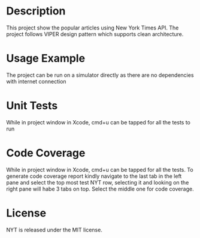 
# Description

This project show the popular articles using New York Times API.
The project follows VIPER design pattern which supports clean architecture.

# Usage Example
The project can be run on a simulator directly as there are no dependencies with internet connection

# Unit Tests
While in project window in Xcode, cmd+u can be tapped for all the tests to run

# Code Coverage
While in project window in Xcode, cmd+u can be tapped for all the tests. To generate code coverage report kindly navigate to the last tab in the left pane and select the top most test NYT row, selecting it and looking on the right pane will habe 3 tabs on top. Select the middle one for code coverage.

# License

NYT is released under the MIT license.
